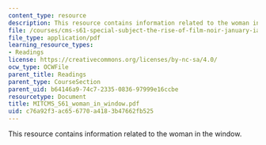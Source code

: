 ```yaml
---
content_type: resource
description: This resource contains information related to the woman in the window.
file: /courses/cms-s61-special-subject-the-rise-of-film-noir-january-iap-2012/c76a92f3ac656770a4183b47662fb525_MITCMS_S61_woman_in_window.pdf
file_type: application/pdf
learning_resource_types:
- Readings
license: https://creativecommons.org/licenses/by-nc-sa/4.0/
ocw_type: OCWFile
parent_title: Readings
parent_type: CourseSection
parent_uid: b64146a9-74c7-2335-0836-97999e16ccbe
resourcetype: Document
title: MITCMS_S61_woman_in_window.pdf
uid: c76a92f3-ac65-6770-a418-3b47662fb525
---
```

This resource contains information related to the woman in the window.